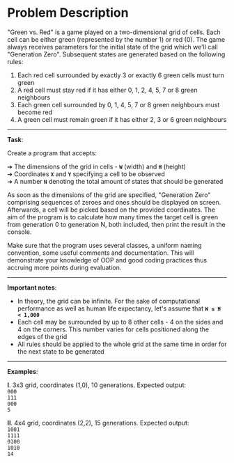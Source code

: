 ﻿
# Problem Description

"Green vs. Red" is a game played on a two-dimensional grid of cells. Each cell can be either green (represented by the number 1) or red (0). The game always receives parameters for the initial state of the grid which we'll call "Generation Zero". Subsequent states are generated based on the following rules:

1. Each red cell surrounded by exactly 3 or exactly 6 green cells must turn green  
2. A red cell must stay red if it has either 0, 1, 2, 4, 5, 7 or 8 green neighbours  
3. Each green cell surrounded by 0, 1, 4, 5, 7 or 8 green neighbours must become red  
4. A green cell must remain green if it has either 2, 3 or 6 green neighbours  
________
__Task__:

Create a program that accepts:

➔ The dimensions of the grid in cells - **`W`** (width) and **`H`** (height)  
➔ Coordinates **`X`** and **`Y`** specifying a cell to be observed  
➔ A number **`N`** denoting the total amount of states that should be generated  

As soon as the dimensions of the grid are specified, "Generation Zero" comprising sequences of zeroes and ones should be displayed on screen. Afterwards, a cell will be picked based on the provided coordinates. The aim of the program is to calculate how many times the target cell is green from generation 0 to generation N, both included, then print the result in the console.

Make sure that the program uses several classes, a uniform naming convention, some useful comments and documentation. This will demonstrate your knowledge of OOP and good coding practices thus accruing more points during evaluation.
___________________
__Important notes__:

- In theory, the grid can be infinite. For the sake of computational performance as well as human life expectancy, let's assume that **`W ≤ H < 1,000`**  
- Each cell may be surrounded by up to 8 other cells - 4 on the sides and 4 on the corners. This number varies for cells positioned along the edges of the grid  
- All rules should be applied to the whole grid at the same time in order for the next state to be generated  
____________
__Examples__:

**I**. 3x3 grid, coordinates (1,0), 10 generations. Expected output:  
`000`  
`111`  
`000`  
`5`  

**II**. 4x4 grid, coordinates (2,2), 15 generations. Expected output:  
`1001`  
`1111`  
`0100`  
`1010`  
`14`  
